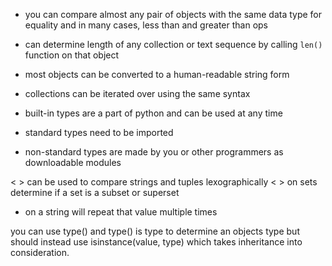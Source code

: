 - you can compare almost any pair of objects with the same data
type for equality and in many cases, less than and greater than ops
- can determine length of any collection or text sequence by
calling ```len()``` function on that object
- most objects can be converted to a human-readable string form
- collections can be iterated over using the same syntax

- built-in types are a part of python and can be used at any time
- standard types need to be imported
- non-standard types are made by you or other programmers
as downloadable modules

< > can be used to compare strings and tuples lexographically
< > on sets determine if a set is a subset or superset

* on a string will repeat that value multiple times

you can use type() and type() is type to determine an objects 
type but should instead use isinstance(value, type) which 
takes inheritance into consideration.

